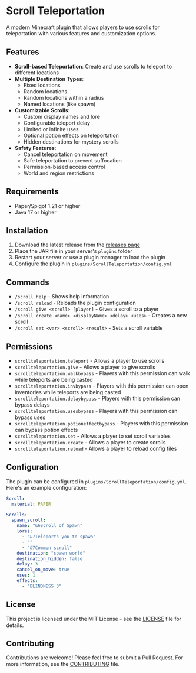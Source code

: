 # Scroll Teleportation

A modern Minecraft plugin that allows players to use scrolls for teleportation with various features and customization options.

## Features

- **Scroll-based Teleportation**: Create and use scrolls to teleport to different locations
- **Multiple Destination Types**:
  - Fixed locations
  - Random locations
  - Random locations within a radius
  - Named locations (like spawn)
- **Customizable Scrolls**:
  - Custom display names and lore
  - Configurable teleport delay
  - Limited or infinite uses
  - Optional potion effects on teleportation
  - Hidden destinations for mystery scrolls
- **Safety Features**:
  - Cancel teleportation on movement
  - Safe teleportation to prevent suffocation
  - Permission-based access control
  - World and region restrictions

## Requirements

- Paper/Spigot 1.21 or higher
- Java 17 or higher

## Installation

1. Download the latest release from the [releases page](https://github.com/Clockworx/ScrollTeleportation/releases)
2. Place the JAR file in your server's `plugins` folder
3. Restart your server or use a plugin manager to load the plugin
4. Configure the plugin in `plugins/ScrollTeleportation/config.yml`

## Commands

- `/scroll help` - Shows help information
- `/scroll reload` - Reloads the plugin configuration
- `/scroll give <scroll> [player]` - Gives a scroll to a player
- `/scroll create <name> <displayName> <delay> <uses>` - Creates a new scroll
- `/scroll set <var> <scroll> <result>` - Sets a scroll variable

## Permissions

- `scrollteleportation.teleport` - Allows a player to use scrolls
- `scrollteleportation.give` - Allows a player to give scrolls
- `scrollteleportation.walkbypass` - Players with this permission can walk while teleports are being casted
- `scrollteleportation.invbypass` - Players with this permission can open inventories while teleports are being casted
- `scrollteleportation.delaybypass` - Players with this permission can bypass delays
- `scrollteleportation.usesbypass` - Players with this permission can bypass uses
- `scrollteleportation.potioneffectbypass` - Players with this permission can bypass potion effects
- `scrollteleportation.set` - Allows a player to set scroll variables
- `scrollteleportation.create` - Allows a player to create scrolls
- `scrollteleportation.reload` - Allows a player to reload config files

## Configuration

The plugin can be configured in `plugins/ScrollTeleportation/config.yml`. Here's an example configuration:

```yaml
Scroll:
  material: PAPER

Scrolls:
  spawn_scroll:
    name: "&6Scroll of Spawn"
    lores:
      - "&7Teleports you to spawn"
      - ""
      - "&7Common scroll"
    destination: "spawn world"
    destination_hidden: false
    delay: 3
    cancel_on_move: true
    uses: 1
    effects:
      - "BLINDNESS 3"
```

## License

This project is licensed under the MIT License - see the [LICENSE](LICENSE) file for details.

## Contributing

Contributions are welcome! Please feel free to submit a Pull Request. For more information, see the [CONTRIBUTING](CONTRIBUTING.md) file. 